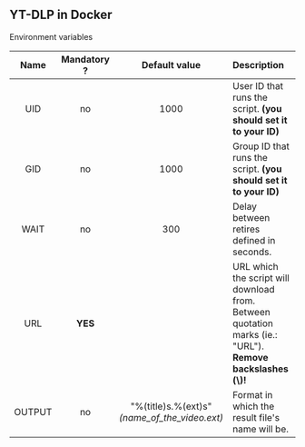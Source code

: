 ## YT-DLP in Docker

Environment variables

| Name   | Mandatory ? | Default value | Description |
| :----: | :---------: | :-----------: | :---------- |
| UID    | no          | 1000          | User ID that runs the script. **(you should set it to your ID)** |
| GID    | no          | 1000          | Group ID that runs the script. **(you should set it to your ID)** |
| WAIT   | no          | 300           | Delay between retires defined in seconds. |
| URL    | **YES**     |               | URL which the script will download from. Between quotation marks (ie.: "URL"). **Remove backslashes (\\)!** |
| OUTPUT | no          | "%(title)s.%(ext)s" *(name_of_the_video.ext)* | Format in which the result file's name will be. |